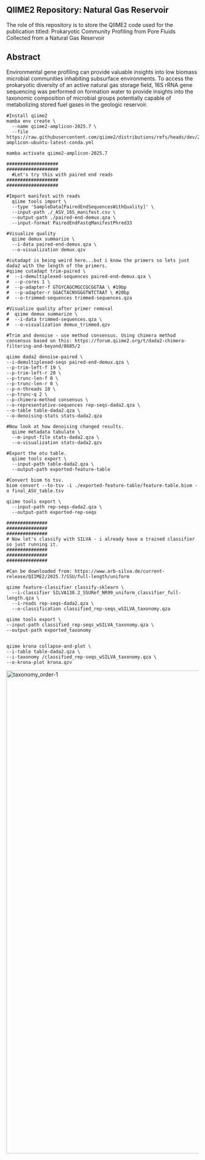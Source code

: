 ## 

QIIME2 Repository: Natural Gas Reservoir
------------

The role of this repository is to store the QIIME2 code used for the publication titled: Prokaryotic Community Profiling from Pore Fluids Collected from a Natural Gas Reservoir

## Abstract
Environmental gene profiling can provide valuable insights into low biomass microbial communities inhabiting subsurface environments. To access the prokaryotic diversity of an active natural gas storage field, 16S rRNA gene sequencing was performed on formation water to provide insights into the taxonomic composition of microbial groups potentially capable of metabolizing stored fuel gases in the geologic reservoir. 

```
#Install qiime2
mamba env create \
  --name qiime2-amplicon-2025.7 \
  --file https://raw.githubusercontent.com/qiime2/distributions/refs/heads/dev/2025.7/amplicon/released/qiime2-amplicon-ubuntu-latest-conda.yml

mamba activate qiime2-amplicon-2025.7

###################
###################
  #Let's try this with paired end reads
###################
###################

#Import manifest with reads
  qiime tools import \
  --type 'SampleData[PairedEndSequencesWithQuality]' \
  --input-path ./_ASV_16S_manifest.csv \
  --output-path ./paired-end-demux.qza \
  --input-format PairedEndFastqManifestPhred33

#Visualize quality
  qiime demux summarize \
  --i-data paired-end-demux.qza \
  --o-visualization demux.qzv

#cutadapt is being weird here...but i know the primers so lets just dada2 with the length of the primers.
#qiime cutadapt trim-paired \
#  --i-demultiplexed-sequences paired-end-demux.qza \
#  --p-cores 1 \
#  --p-adapter-f GTGYCAGCMGCCGCGGTAA \ #19bp
#  --p-adapter-r GGACTACNVGGGTWTCTAAT \ #20bp
#  --o-trimmed-sequences trimmed-sequences.qza

#Visualize quality after primer removal
#  qiime demux summarize \
#  --i-data trimmed-sequences.qza \
#  --o-visualization demux_trimmed.qzv

#Trim and denoise - use method consensus. Using chimera method consensus based on this: https://forum.qiime2.org/t/dada2-chimera-filtering-and-beyond/8685/2

qiime dada2 denoise-paired \
--i-demultiplexed-seqs paired-end-demux.qza \
--p-trim-left-f 19 \
--p-trim-left-r 20 \
--p-trunc-len-f 0 \
--p-trunc-len-r 0 \
--p-n-threads 10 \
--p-trunc-q 2 \
--p-chimera-method consensus \
--o-representative-sequences rep-seqs-dada2.qza \
--o-table table-dada2.qza \
--o-denoising-stats stats-dada2.qza

#Now look at how denoising changed results.
  qiime metadata tabulate \
  --m-input-file stats-dada2.qza \
  --o-visualization stats-dada2.qzv

#Export the otu table.
  qiime tools export \
  --input-path table-dada2.qza \
  --output-path exported-feature-table

#Convert biom to tsv.
biom convert --to-tsv -i ./exported-feature-table/feature-table.biom -o final_ASV_table.tsv

qiime tools export \
  --input-path rep-seqs-dada2.qza \
  --output-path exported-rep-seqs

###############
###############
###############
# Now let's classify with SILVA - i already have a trained classifier so just running it.
###############
###############
###############

#Can be downloaded from: https://www.arb-silva.de/current-release/QIIME2/2025.7/SSU/full-length/uniform

qiime feature-classifier classify-sklearn \
  --i-classifier SILVA138.2_SSURef_NR99_uniform_classifier_full-length.qza \
  --i-reads rep-seqs-dada2.qza \
  --o-classification classified_rep-seqs_wSILVA_taxonomy.qza

qiime tools export \
--input-path classified_rep-seqs_wSILVA_taxonomy.qza \
--output-path exported_taxonomy


qiime krona collapse-and-plot \
--i-table table-dada2.qza \
--i-taxonomy /classified_rep-seqs_wSILVA_taxonomy.qza \
--o-krona-plot krona.qzv
```

<img width="1400" height="1262" alt="taxonomy_order-1" src="https://github.com/user-attachments/assets/b2e68bef-2f73-46f2-b711-57d952ae6552" />

